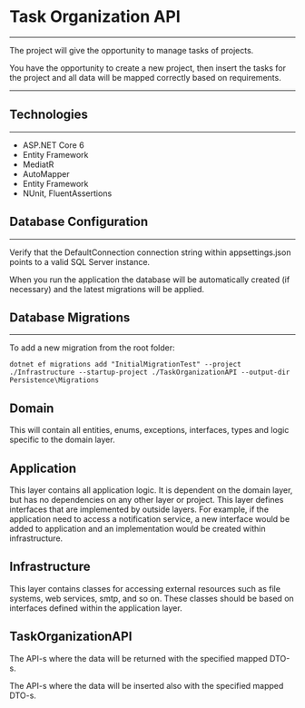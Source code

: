 # Task Organization API

***
 The project will give the opportunity to manage tasks of projects.
 
 You have the opportunity to create a new project, then insert the tasks for the project and all data will be mapped correctly based on requirements.

***

## Technologies
***
* ASP.NET Core 6
* Entity Framework
* MediatR
* AutoMapper
* Entity Framework
* NUnit, FluentAssertions

## Database Configuration
***
Verify that the DefaultConnection connection string within appsettings.json points to a valid SQL Server instance.

When you run the application the database will be automatically created (if necessary) and the latest migrations will be applied.


## Database Migrations
***
To add a new migration from the root folder:
```
dotnet ef migrations add "InitialMigrationTest" --project ./Infrastructure --startup-project ./TaskOrganizationAPI --output-dir Persistence\Migrations
```

## Domain
This will contain all entities, enums, exceptions, interfaces, types and logic specific to the domain layer.

## Application
This layer contains all application logic. It is dependent on the domain layer, but has no dependencies on any other layer or project. This layer defines interfaces that are implemented by outside layers. For example, if the application need to access a notification service, a new interface would be added to application and an implementation would be created within infrastructure.

## Infrastructure
This layer contains classes for accessing external resources such as file systems, web services, smtp, and so on. These classes should be based on interfaces defined within the application layer.

## TaskOrganizationAPI  
The API-s where the data will be returned with the specified mapped DTO-s.

The API-s where the data will be inserted also with the specified mapped DTO-s.
